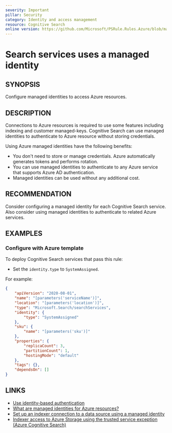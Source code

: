 ```yaml
---
severity: Important
pillar: Security
category: Identity and access management
resource: Cognitive Search
online version: https://github.com/Microsoft/PSRule.Rules.Azure/blob/main/docs/en/rules/Azure.Search.ManagedIdentity.md
---
```


# Search services uses a managed identity

## SYNOPSIS

Configure managed identities to access Azure resources.

## DESCRIPTION

Connections to Azure resources is required to use some features including indexing and customer managed-keys.
Cognitive Search can use managed identities to authenticate to Azure resource without storing credentials.

Using Azure managed identities have the following benefits:

- You don't need to store or manage credentials.
Azure automatically generates tokens and performs rotation.
- You can use managed identities to authenticate to any Azure service that supports Azure AD authentication.
- Managed identities can be used without any additional cost.

## RECOMMENDATION

Consider configuring a managed identity for each Cognitive Search service.
Also consider using managed identities to authenticate to related Azure services.

## EXAMPLES

### Configure with Azure template

To deploy Cognitive Search services that pass this rule:

- Set the `identity.type` to `SystemAssigned`.

For example:

```json
{
    "apiVersion": "2020-08-01",
    "name": "[parameters('serviceName')]",
    "location": "[parameters('location')]",
    "type": "Microsoft.Search/searchServices",
    "identity": {
        "type": "SystemAssigned"
    },
    "sku": {
        "name": "[parameters('sku')]"
    },
    "properties": {
        "replicaCount": 3,
        "partitionCount": 1,
        "hostingMode": "default"
    },
    "tags": {},
    "dependsOn": []
}
```

## LINKS

- [Use identity-based authentication](https://docs.microsoft.com/azure/architecture/framework/security/design-identity-authentication#use-identity-based-authentication)
- [What are managed identities for Azure resources?](https://docs.microsoft.com/azure/active-directory/managed-identities-azure-resources/overview)
- [Set up an indexer connection to a data source using a managed identity](https://docs.microsoft.com/azure/search/search-howto-managed-identities-data-sources)
- [Indexer access to Azure Storage using the trusted service exception (Azure Cognitive Search)](https://docs.microsoft.com/azure/search/search-indexer-howto-access-trusted-service-exception)
